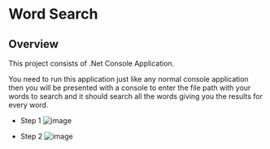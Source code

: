 # **Word Search**

## Overview
This project consists of .Net Console Application.

You need to run this application just like any normal console application then you will be presented with a console to enter the file path with your words to search
and it should search all the words giving you the results for every word.

- Step 1
![image](https://user-images.githubusercontent.com/10927151/204086856-c8fd2c07-5caf-476d-a9fe-c58cab4dfc55.png)

- Step 2
![image](https://user-images.githubusercontent.com/10927151/204087002-d14845e8-875a-4013-a37e-7fe99d455273.png)
